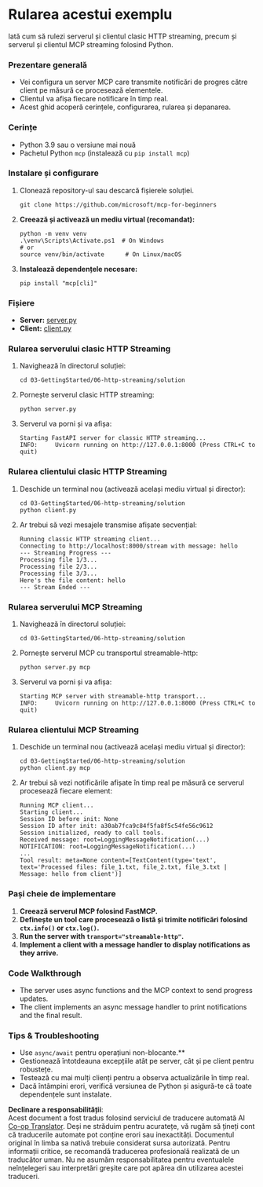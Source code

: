 <!--
CO_OP_TRANSLATOR_METADATA:
{
  "original_hash": "4c4da5949611d91b06d8a5d450aae8d6",
  "translation_date": "2025-06-13T02:04:16+00:00",
  "source_file": "03-GettingStarted/06-http-streaming/solution/python/README.md",
  "language_code": "ro"
}
-->
# Rularea acestui exemplu

Iată cum să rulezi serverul și clientul clasic HTTP streaming, precum și serverul și clientul MCP streaming folosind Python.

### Prezentare generală

- Vei configura un server MCP care transmite notificări de progres către client pe măsură ce procesează elementele.
- Clientul va afișa fiecare notificare în timp real.
- Acest ghid acoperă cerințele, configurarea, rularea și depanarea.

### Cerințe

- Python 3.9 sau o versiune mai nouă
- Pachetul Python `mcp` (instalează cu `pip install mcp`)

### Instalare și configurare

1. Clonează repository-ul sau descarcă fișierele soluției.

   ```pwsh
   git clone https://github.com/microsoft/mcp-for-beginners
   ```

1. **Creează și activează un mediu virtual (recomandat):**

   ```pwsh
   python -m venv venv
   .\venv\Scripts\Activate.ps1  # On Windows
   # or
   source venv/bin/activate      # On Linux/macOS
   ```

1. **Instalează dependențele necesare:**

   ```pwsh
   pip install "mcp[cli]"
   ```

### Fișiere

- **Server:** [server.py](../../../../../../03-GettingStarted/06-http-streaming/solution/python/server.py)
- **Client:** [client.py](../../../../../../03-GettingStarted/06-http-streaming/solution/python/client.py)

### Rularea serverului clasic HTTP Streaming

1. Navighează în directorul soluției:

   ```pwsh
   cd 03-GettingStarted/06-http-streaming/solution
   ```

2. Pornește serverul clasic HTTP streaming:

   ```pwsh
   python server.py
   ```

3. Serverul va porni și va afișa:

   ```
   Starting FastAPI server for classic HTTP streaming...
   INFO:     Uvicorn running on http://127.0.0.1:8000 (Press CTRL+C to quit)
   ```

### Rularea clientului clasic HTTP Streaming

1. Deschide un terminal nou (activează același mediu virtual și director):

   ```pwsh
   cd 03-GettingStarted/06-http-streaming/solution
   python client.py
   ```

2. Ar trebui să vezi mesajele transmise afișate secvențial:

   ```text
   Running classic HTTP streaming client...
   Connecting to http://localhost:8000/stream with message: hello
   --- Streaming Progress ---
   Processing file 1/3...
   Processing file 2/3...
   Processing file 3/3...
   Here's the file content: hello
   --- Stream Ended ---
   ```

### Rularea serverului MCP Streaming

1. Navighează în directorul soluției:
   ```pwsh
   cd 03-GettingStarted/06-http-streaming/solution
   ```
2. Pornește serverul MCP cu transportul streamable-http:
   ```pwsh
   python server.py mcp
   ```
3. Serverul va porni și va afișa:
   ```
   Starting MCP server with streamable-http transport...
   INFO:     Uvicorn running on http://127.0.0.1:8000 (Press CTRL+C to quit)
   ```

### Rularea clientului MCP Streaming

1. Deschide un terminal nou (activează același mediu virtual și director):
   ```pwsh
   cd 03-GettingStarted/06-http-streaming/solution
   python client.py mcp
   ```
2. Ar trebui să vezi notificările afișate în timp real pe măsură ce serverul procesează fiecare element:
   ```
   Running MCP client...
   Starting client...
   Session ID before init: None
   Session ID after init: a30ab7fca9c84f5fa8f5c54fe56c9612
   Session initialized, ready to call tools.
   Received message: root=LoggingMessageNotification(...)
   NOTIFICATION: root=LoggingMessageNotification(...)
   ...
   Tool result: meta=None content=[TextContent(type='text', text='Processed files: file_1.txt, file_2.txt, file_3.txt | Message: hello from client')]
   ```

### Pași cheie de implementare

1. **Creează serverul MCP folosind FastMCP.**
2. **Definește un tool care procesează o listă și trimite notificări folosind `ctx.info()` or `ctx.log()`.**
3. **Run the server with `transport="streamable-http"`.**
4. **Implement a client with a message handler to display notifications as they arrive.**

### Code Walkthrough
- The server uses async functions and the MCP context to send progress updates.
- The client implements an async message handler to print notifications and the final result.

### Tips & Troubleshooting

- Use `async/await` pentru operațiuni non-blocante.**
- Gestionează întotdeauna excepțiile atât pe server, cât și pe client pentru robustețe.
- Testează cu mai mulți clienți pentru a observa actualizările în timp real.
- Dacă întâmpini erori, verifică versiunea de Python și asigură-te că toate dependențele sunt instalate.

**Declinare a responsabilității**:  
Acest document a fost tradus folosind serviciul de traducere automată AI [Co-op Translator](https://github.com/Azure/co-op-translator). Deși ne străduim pentru acuratețe, vă rugăm să țineți cont că traducerile automate pot conține erori sau inexactități. Documentul original în limba sa nativă trebuie considerat sursa autorizată. Pentru informații critice, se recomandă traducerea profesională realizată de un traducător uman. Nu ne asumăm responsabilitatea pentru eventualele neînțelegeri sau interpretări greșite care pot apărea din utilizarea acestei traduceri.